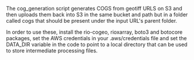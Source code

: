 
The cog_generation script generates COGS from geotiff URLS on S3 and then uploads them back into S3 in the same bucket and path 
but in a folder called cogs that should be present under the input URL's parent folder.

In order to use these, install the rio-cogeo, rioxarray, boto3 and botocore  packages, set the AWS credentials in your .aws/credentials file and set the DATA_DIR variable
in the code to point to a local directory that can be used to store intermediate processing files. 
